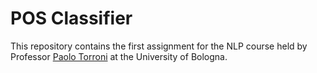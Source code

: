 # POS Classifier

This repository contains the first assignment for the NLP course 
held by Professor [Paolo Torroni](https://www.unibo.it/sitoweb/p.torroni) at the University of Bologna.